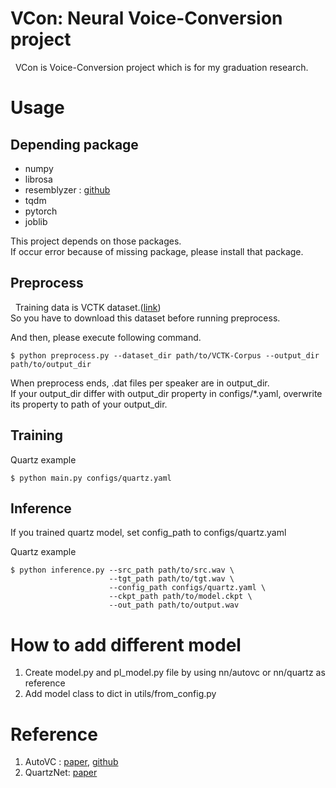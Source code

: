 # VCon: Neural Voice-Conversion project
&nbsp; VCon is Voice-Conversion project which is for my graduation research.

# Usage

## Depending package

- numpy
- librosa
- resemblyzer : [github](https://github.com/resemble-ai/Resemblyzer)
- tqdm
- pytorch
- joblib

This project depends on those packages.  
If occur error because of missing package, please install that package.

## Preprocess
&nbsp; Training data is VCTK dataset.([link](http://www.udialogue.org/download/VCTK-Corpus.tar.gz))  
So you have to download this dataset before running preprocess.  

And then, please execute following command.

```
$ python preprocess.py --dataset_dir path/to/VCTK-Corpus --output_dir path/to/output_dir
```

When preprocess ends, .dat files per speaker are in output_dir.  
If your output_dir differ with output_dir property in configs/*.yaml, overwrite its property to path of your output_dir.

## Training

Quartz example
```
$ python main.py configs/quartz.yaml
```

## Inference
If you trained quartz model, set config_path to configs/quartz.yaml

Quartz example
```
$ python inference.py --src_path path/to/src.wav \
                      --tgt_path path/to/tgt.wav \
                      --config_path configs/quartz.yaml \
                      --ckpt_path path/to/model.ckpt \
                      --out_path path/to/output.wav
```

# How to add different model
1. Create model.py and pl_model.py file by using nn/autovc or nn/quartz as reference
2. Add model class to dict in utils/from_config.py


# Reference

1. AutoVC : [paper](https://arxiv.org/abs/1905.05879), [github](https://github.com/auspicious3000/autovc)
2. QuartzNet: [paper](https://arxiv.org/abs/1910.10261)
